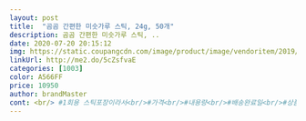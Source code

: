 ```yaml
---
layout: post 
title:  "곰곰 간편한 미숫가루 스틱, 24g, 50개" 
description: 곰곰 간편한 미숫가루 스틱, ..
date: 2020-07-20 20:15:12 
img: https://static.coupangcdn.com/image/product/image/vendoritem/2019/05/31/4409027430/3ecc3094-e5ca-4cb4-ad28-a9dfdd7e2338.jpg 
linkUrl: http://me2.do/5cZsfvaE 
categories: [1003] 
color: A566FF 
price: 10950 
author: brandMaster 
cont: <br/> #1회용 스틱포장이라서<br/>#가격<br/>#내용량<br/>#배송완료일<br/>#상품명<br/>#상품주문일<br/>#식감<br/>#영양정보<br/>#용기(포장)재질<br/>#용량 및 포장단위<br/>#원재료명 및 함량<br/>#유통전문 판매원<br/>#제조원<br/>#직장출근에도 피크닉에도 휴대하기 좋아요<br/>24g 50개 box<br/> 
---
```

 
